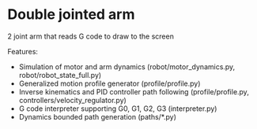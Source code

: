 # Double jointed arm

2 joint arm that reads G code to draw to the screen

Features:

* Simulation of motor and arm dynamics (robot/motor_dynamics.py, robot/robot_state_full.py)
* Generalized motion profile generator (profile/profile.py)
* Inverse kinematics and PID controller path following (profile/profile.py, controllers/velocity_regulator.py)
* G code interpreter supporting G0, G1, G2, G3 (interpreter.py)
* Dynamics bounded path generation (paths/*.py)
